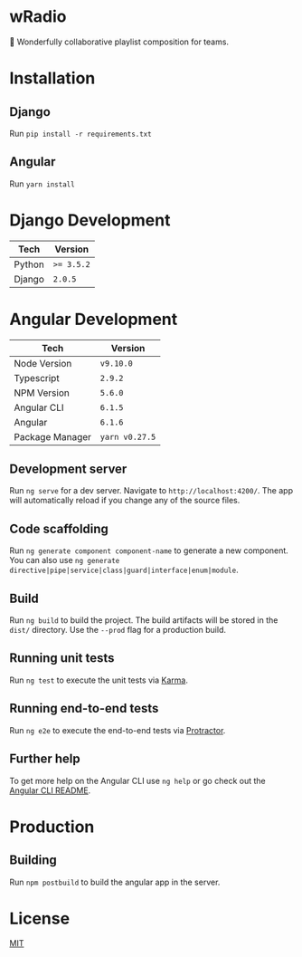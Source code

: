 # wRadio

🍣 Wonderfully collaborative playlist composition for teams.

# Installation

## Django

Run `pip install -r requirements.txt`

## Angular

Run `yarn install`

# Django Development

| Tech | Version |
| ---- | ------- |
| Python | `>= 3.5.2` |
| Django | `2.0.5` |

# Angular Development

| Tech | Version |
| ---- | ------- |
| Node Version | `v9.10.0` |
| Typescript | `2.9.2` |
| NPM Version | `5.6.0` |
| Angular CLI | `6.1.5` |
| Angular | `6.1.6` |
| Package Manager | `yarn v0.27.5` |

## Development server

Run `ng serve` for a dev server. Navigate to `http://localhost:4200/`. The app will automatically reload if you change any of the source files.

## Code scaffolding

Run `ng generate component component-name` to generate a new component. You can also use `ng generate directive|pipe|service|class|guard|interface|enum|module`.

## Build

Run `ng build` to build the project. The build artifacts will be stored in the `dist/` directory. Use the `--prod` flag for a production build.

## Running unit tests

Run `ng test` to execute the unit tests via [Karma](https://karma-runner.github.io).

## Running end-to-end tests

Run `ng e2e` to execute the end-to-end tests via [Protractor](http://www.protractortest.org/).

## Further help

To get more help on the Angular CLI use `ng help` or go check out the [Angular CLI README](https://github.com/angular/angular-cli/blob/master/README.md).


# Production

## Building

Run `npm postbuild` to build the angular app in the server.

# License

[MIT](./LICENSE)
